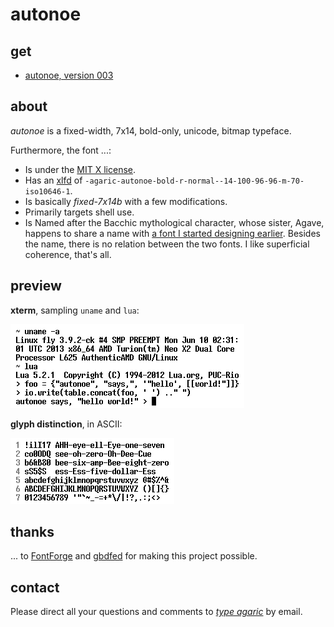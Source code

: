 # autonoe

[mail]: mailto:agaric@protonmail.com
[agave]: https://github.com/agarick/agave
[ff]: https://fontforge.github.io
[gbdfed]: http://www.math.nmsu.edu/~mleisher/Software/gbdfed/
[license]: https://github.com/agarick/autonoe/blob/master/LICENSE
[xlfd]: http://en.wikipedia.org/wiki/X_logical_font_description

## get

* [autonoe, version 003](https://github.com/agarick/autonoe/raw/master/autonoe-003.tar.gz)

## about

*autonoe* is a fixed-width, 7x14, bold-only, unicode, bitmap typeface.

Furthermore, the font ...:

* Is under the [MIT X license][license].
* Has an [xlfd][xlfd] of `-agaric-autonoe-bold-r-normal--14-100-96-96-m-70-iso10646-1`.
* Is basically *fixed-7x14b* with a few modifications.
* Primarily targets shell use.
* Is Named after the Bacchic mythological character, whose sister, Agave, happens to share a name with [a font I started designing earlier][agave]. Besides the name, there is no relation between the two fonts. I like superficial coherence, that's all.

## preview

**xterm**, sampling `uname` and `lua`:

![xterm](https://raw.githubusercontent.com/agarick/autonoe/master/preview-xterm.png)

**glyph distinction**, in ASCII:

![ascii](https://raw.githubusercontent.com/agarick/autonoe/master/preview-ascii.png)

## thanks

... to [FontForge][ff] and [gbdfed][gbdfed] for making this project possible.

## contact

Please direct all your questions and comments to [*type agaric*][mail] by email.

